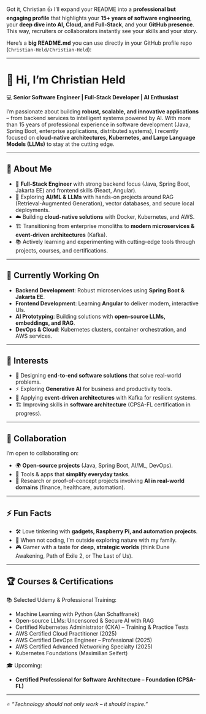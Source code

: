 Got it, Christian 👍
I’ll expand your README into a **professional but engaging profile** that highlights your **15+ years of software engineering**, your **deep dive into AI, Cloud, and Full-Stack**, and your **GitHub presence**. This way, recruiters or collaborators instantly see your skills and your story.

Here’s a **big README.md** you can use directly in your GitHub profile repo (`Christian-Held/Christian-Held`):

---

# 👋 Hi, I’m Christian Held

💻 **Senior Software Engineer | Full-Stack Developer | AI Enthusiast**

I’m passionate about building **robust, scalable, and innovative applications** – from backend services to intelligent systems powered by AI. With more than 15 years of professional experience in software development (Java, Spring Boot, enterprise applications, distributed systems), I recently focused on **cloud-native architectures, Kubernetes, and Large Language Models (LLMs)** to stay at the cutting edge.

---

## 🚀 About Me

* 🎯 **Full-Stack Engineer** with strong backend focus (Java, Spring Boot, Jakarta EE) and frontend skills (React, Angular).
* 🤖 Exploring **AI/ML & LLMs** with hands-on projects around RAG (Retrieval-Augmented Generation), vector databases, and secure local deployments.
* ☁️ Building **cloud-native solutions** with Docker, Kubernetes, and AWS.
* 🏗️ Transitioning from enterprise monoliths to **modern microservices & event-driven architectures** (Kafka).
* 📚 Actively learning and experimenting with cutting-edge tools through projects, courses, and certifications.

---

## 🌱 Currently Working On

* **Backend Development**: Robust microservices using **Spring Boot & Jakarta EE**.
* **Frontend Development**: Learning **Angular** to deliver modern, interactive UIs.
* **AI Prototyping**: Building solutions with **open-source LLMs, embeddings, and RAG**.
* **DevOps & Cloud**: Kubernetes clusters, container orchestration, and AWS services.

---

## 👀 Interests

* 🧩 Designing **end-to-end software solutions** that solve real-world problems.
* ⚡ Exploring **Generative AI** for business and productivity tools.
* 🔄 Applying **event-driven architectures** with Kafka for resilient systems.
* 🏗️ Improving skills in **software architecture** (CPSA-FL certification in progress).

---

## 💞️ Collaboration

I’m open to collaborating on:

* 🌍 **Open-source projects** (Java, Spring Boot, AI/ML, DevOps).
* 📱 Tools & apps that **simplify everyday tasks**.
* 🤝 Research or proof-of-concept projects involving **AI in real-world domains** (finance, healthcare, automation).

---

## ⚡ Fun Facts

* 🛠️ Love tinkering with **gadgets, Raspberry Pi, and automation projects**.
* 🌲 When not coding, I’m outside exploring nature with my family.
* 🎮 Gamer with a taste for **deep, strategic worlds** (think Dune Awakening, Path of Exile 2, or The Last of Us).

---

## 🏆 Courses & Certifications

📚 Selected Udemy & Professional Training:

* Machine Learning with Python (Jan Schaffranek)
* Open-source LLMs: Uncensored & Secure AI with RAG
* Certified Kubernetes Administrator (CKA) – Training & Practice Tests
* AWS Certified Cloud Practitioner (2025)
* AWS Certified DevOps Engineer – Professional (2025)
* AWS Certified Advanced Networking Specialty (2025)
* Kubernetes Foundations (Maximilian Seifert)

🎓 Upcoming:

* **Certified Professional for Software Architecture – Foundation (CPSA-FL)**

---

⭐️ *“Technology should not only work – it should inspire.”*

